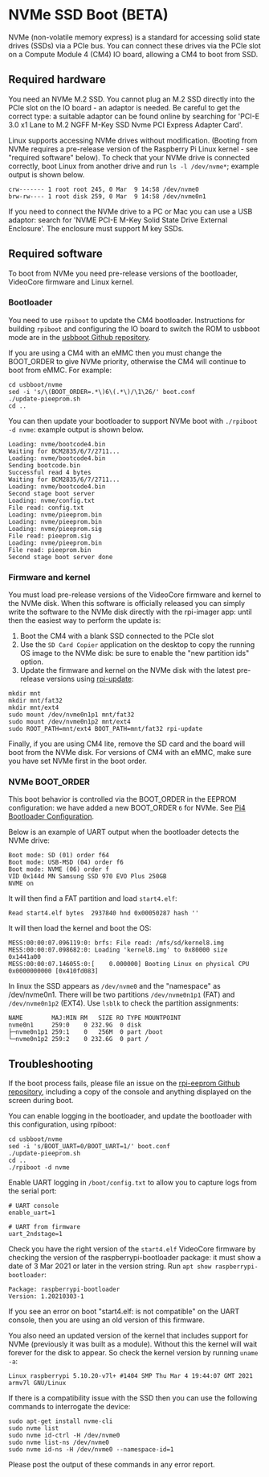 # NVMe SSD Boot (BETA)

NVMe (non-volatile memory express) is a standard for accessing solid state drives (SSDs) via a PCIe bus. You can connect these drives via the PCIe slot on a Compute Module 4 (CM4) IO board, allowing a CM4 to boot from SSD.

## Required hardware

You need an NVMe M.2 SSD. You cannot plug an M.2 SSD directly into the PCIe slot on the IO board - an adaptor is needed. Be careful to get the correct type: a suitable adaptor can be found online by searching for 'PCI-E 3.0 x1 Lane to M.2 NGFF M-Key SSD Nvme PCI Express Adapter Card'.

Linux supports accessing NVMe drives without modification. (Booting from NVMe requires a pre-release version of the Raspberry Pi Linux kernel - see "required software" below). To check that your NVMe drive is connected correctly, boot Linux from another drive and run `ls -l /dev/nvme*`; example output is shown below.

```
crw------- 1 root root 245, 0 Mar  9 14:58 /dev/nvme0
brw-rw---- 1 root disk 259, 0 Mar  9 14:58 /dev/nvme0n1
```

If you need to connect the NVMe drive to a PC or Mac you can use a USB adaptor: search for 'NVME PCI-E M-Key Solid State Drive External Enclosure'. The enclosure must support M key SSDs.

## Required software

To boot from NVMe you need pre-release versions of the bootloader, VideoCore firmware and Linux kernel.

### Bootloader

You need to use `rpiboot` to update the CM4 bootloader. Instructions for building `rpiboot` and configuring the IO board to switch the ROM to usbboot mode are in the [usbboot Github repository](https://github.com/raspberrypi/usbboot).

If you are using a CM4 with an eMMC then you must change the BOOT_ORDER to give NVMe priority, otherwise the CM4 will continue to boot from eMMC. For example:

```
cd usbboot/nvme
sed -i 's/\(BOOT_ORDER=.*\)6\(.*\)/\1\26/' boot.conf
./update-pieeprom.sh
cd ..
```

You can then update your bootloader to support NVMe boot with `./rpiboot -d nvme`: example output is shown below.

```
Loading: nvme/bootcode4.bin
Waiting for BCM2835/6/7/2711...
Loading: nvme/bootcode4.bin
Sending bootcode.bin
Successful read 4 bytes
Waiting for BCM2835/6/7/2711...
Loading: nvme/bootcode4.bin
Second stage boot server
Loading: nvme/config.txt
File read: config.txt
Loading: nvme/pieeprom.bin
Loading: nvme/pieeprom.bin
Loading: nvme/pieeprom.sig
File read: pieeprom.sig
Loading: nvme/pieeprom.bin
File read: pieeprom.bin
Second stage boot server done
```

### Firmware and kernel

You must load pre-release versions of the VideoCore firmware and kernel to the NVMe disk. When this software is officially released you can simply write the software to the NVMe disk directly with the rpi-imager app: until then the easiest way to perform the update is:

1. Boot the CM4 with a blank SSD connected to the PCIe slot
1. Use the `SD Card Copier` application on the desktop to copy the running OS image to the NVMe disk: be sure to enable the "new partition ids" option.
1. Update the firmware and kernel on the NVMe disk with the latest pre-release versions using [rpi-update](../../../raspbian/applications/rpi-update.md):
```
mkdir mnt
mkdir mnt/fat32
mkdir mnt/ext4
sudo mount /dev/nvme0n1p1 mnt/fat32
sudo mount /dev/nvme0n1p2 mnt/ext4
sudo ROOT_PATH=mnt/ext4 BOOT_PATH=mnt/fat32 rpi-update
```

Finally, if you are using CM4 lite, remove the SD card and the board will boot from the NVMe disk. For versions of CM4 with an eMMC, make sure you have set NVMe first in the boot order.

### NVMe BOOT_ORDER

This boot behavior is controlled via the BOOT_ORDER in the EEPROM configuration: we have added a new BOOT_ORDER `6` for NVMe. See [Pi4 Bootloader Configuration](../bcm2711_bootloader_config.md).

Below is an example of UART output when the bootloader detects the NVMe drive:

```
Boot mode: SD (01) order f64
Boot mode: USB-MSD (04) order f6
Boot mode: NVME (06) order f
VID 0x144d MN Samsung SSD 970 EVO Plus 250GB
NVME on
```

It will then find a FAT partition and load `start4.elf`:

```
Read start4.elf bytes  2937840 hnd 0x00050287 hash ''
```

It will then load the kernel and boot the OS:

```
MESS:00:00:07.096119:0: brfs: File read: /mfs/sd/kernel8.img
MESS:00:00:07.098682:0: Loading 'kernel8.img' to 0x80000 size 0x1441a00
MESS:00:00:07.146055:0:[    0.000000] Booting Linux on physical CPU 0x0000000000 [0x410fd083]
```

In linux the SSD appears as `/dev/nvme0` and the "namespace" as /dev/nvme0n1. There will be two partitions `/dev/nvme0n1p1` (FAT) and `/dev/nvme0n1p2` (EXT4). Use `lsblk` to check the partition assignments:


```
NAME        MAJ:MIN RM   SIZE RO TYPE MOUNTPOINT
nvme0n1     259:0    0 232.9G  0 disk
├─nvme0n1p1 259:1    0   256M  0 part /boot
└─nvme0n1p2 259:2    0 232.6G  0 part /
```

## Troubleshooting

If the boot process fails, please file an issue on the [rpi-eeprom Github repository](https://github.com/raspberrypi/rpi-eeprom), including a copy of the console and anything displayed on the screen during boot.

You can enable logging in the bootloader, and update the bootloader with this configuration, using rpiboot:

```
cd usbboot/nvme
sed -i 's/BOOT_UART=0/BOOT_UART=1/' boot.conf
./update-pieeprom.sh
cd ..
./rpiboot -d nvme
```

Enable UART logging in `/boot/config.txt` to allow you to capture logs from the serial port:

```
# UART console
enable_uart=1

# UART from firmware
uart_2ndstage=1
```

Check you have the right version of the `start4.elf` VideoCore firmware by checking the version of the raspberrypi-bootloader package: it must show a date of 3 Mar 2021 or later in the version string. Run `apt show raspberrypi-bootloader`:

```
Package: raspberrypi-bootloader
Version: 1.20210303-1
```

If you see an error on boot "start4.elf: is not compatible" on the UART console, then you are using an old version of this firmware.

You also need an updated version of the kernel that includes support for NVMe (previously it was built as a module). Without this the kernel will wait forever for the disk to appear. So check the kernel version by running `uname -a`:

```
Linux raspberrypi 5.10.20-v7l+ #1404 SMP Thu Mar 4 19:44:07 GMT 2021 armv7l GNU/Linux
```

If there is a compatibility issue with the SSD then you can use the following commands to interrogate the device:

```
sudo apt-get install nvme-cli
sudo nvme list
sudo nvme id-ctrl -H /dev/nvme0
sudo nvme list-ns /dev/nvme0
sudo nvme id-ns -H /dev/nvme0 --namespace-id=1
```

Please post the output of these commands in any error report.
